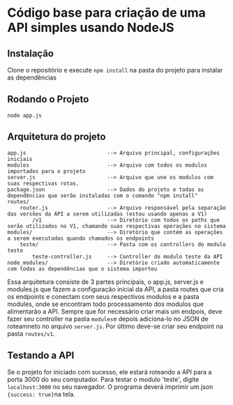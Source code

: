 # Código base para criação de uma API simples usando NodeJS

## Instalação

Clone o repositório e execute `npm install` na pasta do projeto para 
instalar as dependências

## Rodando o Projeto

    node app.js

## Arquitetura do projeto
    
    app.js                          --> Arquivo principal, configurações iniciais
    modules                         --> Arquivo com todos os modulos importados para o projeto
    server.js                       --> Arquivo que une os modulos com suas respectivas rotas.
    package.json                    --> Dados do projeto e todas as dependências que serão instaladas com o comando "npm install"
    routes/
        router.js                   --> Arquivo responsável pela separação das versões da API a serem utilizadas (estou usando apenas a V1)
            /v1                     --> Diretório com todos os paths que serão utilizados no V1, chamando suas respectivas operações no sistema
    modules/                        --> Diretório que contém as operações a serem executadas quando chamados os endpoints
        teste/                      --> Pasta com os controllers do modulo teste
            teste-controller.js     --> Controller do modulo teste da API
    node_modules/                   --> Diretório criado automaticamente com todas as dependências que o sistema importou

Essa arquitetura consiste de 3 partes principais, o app.js, server.js e modules.js que fazem a configuração inicial da API, a pasta routes que cria os endpoints e conectam com seus respectivos modulos e a pasta modules, onde se encontram todo processamento dos modulos que alimentarão a API. Sempre que for necessário criar mais um endpois, deve fazer seu controller na pasta ```modules```e depois adiciona-lo no JSON de roteamneto no arquivo ```server.js```. Por último deve-se criar seu endpoint na pasta ```routes/v1```.

## Testando a API

Se o projeto for iniciado com sucesso, ele estará roteando a API para a porta 3000 do seu computador. Para testar o modulo 'teste', digite ```localhost:3000``` no seu navegador. O programa deverá imprimir um json ```{success: true}```na tela.